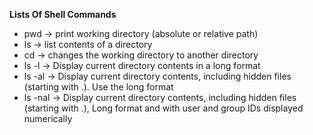 **Lists Of Shell Commands**
- pwd -> print working directory (absolute or relative path)
- ls -> list contents of a directory
- cd -> changes the working directory to another directory
- ls -l -> Display current directory contents in a long format
- ls -al ->   Display current directory contents, including hidden files (starting with .). Use the long format
- ls -nal -> Display current directory contents, including hidden files (starting with .), Long format and with user and group IDs displayed numerically
